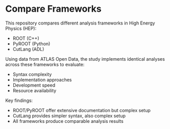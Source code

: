 # Compare Frameworks

This repository compares different analysis frameworks in High Energy Physics (HEP):
- ROOT (C++)
- PyROOT (Python)
- CutLang (ADL)

Using data from ATLAS Open Data, the study implements identical analyses across these frameworks to evaluate:
- Syntax complexity
- Implementation approaches
- Development speed
- Resource availability

Key findings:
- ROOT/PyROOT offer extensive documentation but complex setup
- CutLang provides simpler syntax, also complex setup
- All frameworks produce comparable analysis results
